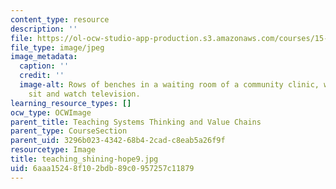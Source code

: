 ```yaml
---
content_type: resource
description: ''
file: https://ol-ocw-studio-app-production.s3.amazonaws.com/courses/15-232-business-model-innovation-global-health-in-frontier-markets-fall-2013/6aaa15248f102bdb89c0957257c11879_teaching_shining-hope9.jpg
file_type: image/jpeg
image_metadata:
  caption: ''
  credit: ''
  image-alt: Rows of benches in a waiting room of a community clinic, women and children
    sit and watch television.
learning_resource_types: []
ocw_type: OCWImage
parent_title: Teaching Systems Thinking and Value Chains
parent_type: CourseSection
parent_uid: 3296b023-4342-68b4-2cad-c8eab5a26f9f
resourcetype: Image
title: teaching_shining-hope9.jpg
uid: 6aaa1524-8f10-2bdb-89c0-957257c11879
---
```

